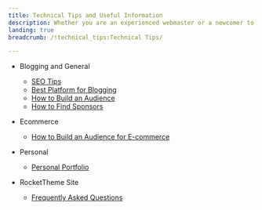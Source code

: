 ```yaml
---
title: Technical Tips and Useful Information
description: Whether you are an experienced webmaster or a newcomer to the world of online media, we have an excellent collection of articles to help you build an audience for almost any online endeavor. From social media to ecommerce, we have you covered.
landing: true
breadcrumb: /!technical_tips:Technical Tips/

---
```


* Blogging and General

	- [SEO Tips](blogging/seo.md)
	- [Best Platform for Blogging](blogging/best_platform_for_blogging.md)
	- [How to Build an Audience](blogging/how_to_build_an_audience.md)
	- [How to Find Sponsors](blogging/sponsors.md)

<!-- -->

* Ecommerce

	- [How to Build an Audience for E-commerce](ecommerce/build_an_audience_for_ecommerce.md)

<!-- -->

* Personal

	- [Personal Portfolio](personal/personal_portfolio.md)

<!-- -->

* RocketTheme Site

    - [Frequently Asked Questions](site/faq.md)
